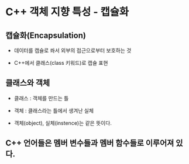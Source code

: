 # C++ 객체 지향 특성 - 캡슐화

## 캡슐화(Encapsulation)

- 데이터를 캡슐로 쏴서 외부의 접근으로부터 보호하는 것

- C++에서 클래스(class 키워드)로 캡슐 표현


## 클래스와 객체

- 클래스 : 객체를 만드는 틀

- 객체 : 클래스라는 틀에서 생겨난 실체

- 객체(object), 실체(instence)는 같은 뜻이다.


## C++ 언어들은 멤버 변수들과 멤버 함수들로 이루어져 있다.